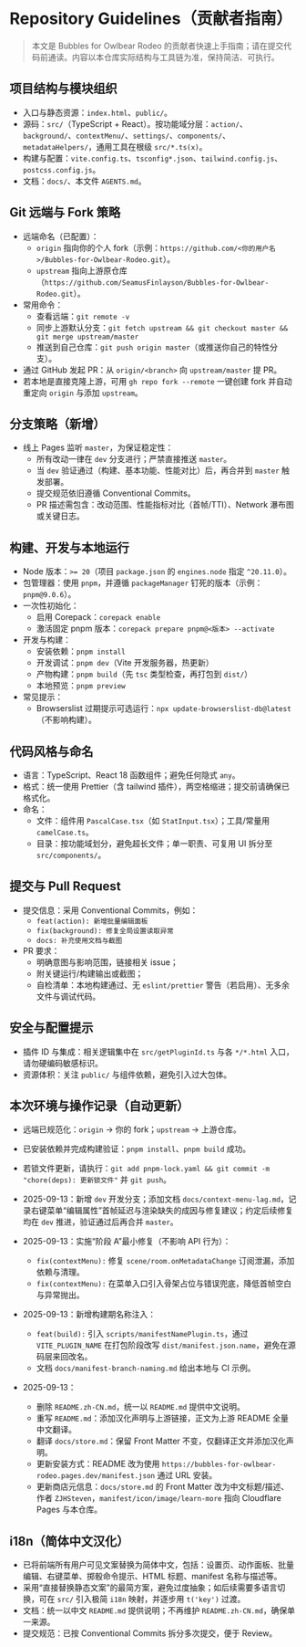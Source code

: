 # Repository Guidelines（贡献者指南）

> 本文是 Bubbles for Owlbear Rodeo 的贡献者快速上手指南；请在提交代码前通读。内容以本仓库实际结构与工具链为准，保持简洁、可执行。

## 项目结构与模块组织
- 入口与静态资源：`index.html`、`public/`。
- 源码：`src/`（TypeScript + React）。按功能域分层：`action/`、`background/`、`contextMenu/`、`settings/`、`components/`、`metadataHelpers/`，通用工具在根级 `src/*.ts(x)`。
- 构建与配置：`vite.config.ts`、`tsconfig*.json`、`tailwind.config.js`、`postcss.config.js`。
- 文档：`docs/`、本文件 `AGENTS.md`。

## Git 远端与 Fork 策略
- 远端命名（已配置）：
  - `origin` 指向你的个人 fork（示例：`https://github.com/<你的用户名>/Bubbles-for-Owlbear-Rodeo.git`）。
  - `upstream` 指向上游原仓库（`https://github.com/SeamusFinlayson/Bubbles-for-Owlbear-Rodeo.git`）。
- 常用命令：
  - 查看远端：`git remote -v`
  - 同步上游默认分支：`git fetch upstream && git checkout master && git merge upstream/master`
  - 推送到自己仓库：`git push origin master`（或推送你自己的特性分支）。
- 通过 GitHub 发起 PR：从 `origin/<branch>` 向 `upstream/master` 提 PR。
- 若本地是直接克隆上游，可用 `gh repo fork --remote` 一键创建 fork 并自动重定向 `origin` 与添加 `upstream`。

## 分支策略（新增）
- 线上 Pages 监听 `master`，为保证稳定性：
  - 所有改动一律在 `dev` 分支进行；严禁直接推送 `master`。
  - 当 `dev` 验证通过（构建、基本功能、性能对比）后，再合并到 `master` 触发部署。
  - 提交规范依旧遵循 Conventional Commits。
  - PR 描述需包含：改动范围、性能指标对比（首帧/TTI）、Network 瀑布图或关键日志。

## 构建、开发与本地运行
- Node 版本：`>= 20`（项目 `package.json` 的 `engines.node` 指定 `^20.11.0`）。
- 包管理器：使用 `pnpm`，并遵循 `packageManager` 钉死的版本（示例：`pnpm@9.0.6`）。
- 一次性初始化：
  - 启用 Corepack：`corepack enable`
  - 激活固定 pnpm 版本：`corepack prepare pnpm@<版本> --activate`
- 开发与构建：
  - 安装依赖：`pnpm install`
  - 开发调试：`pnpm dev`（Vite 开发服务器，热更新）
  - 产物构建：`pnpm build`（先 `tsc` 类型检查，再打包到 `dist/`）
  - 本地预览：`pnpm preview`
- 常见提示：
  - Browserslist 过期提示可选运行：`npx update-browserslist-db@latest`（不影响构建）。

## 代码风格与命名
- 语言：TypeScript、React 18 函数组件；避免任何隐式 `any`。
- 格式：统一使用 Prettier（含 tailwind 插件），两空格缩进；提交前请确保已格式化。
- 命名：
  - 文件：组件用 `PascalCase.tsx`（如 `StatInput.tsx`）；工具/常量用 `camelCase.ts`。
  - 目录：按功能域划分，避免超长文件；单一职责、可复用 UI 拆分至 `src/components/`。

## 提交与 Pull Request
- 提交信息：采用 Conventional Commits，例如：
  - `feat(action): 新增批量编辑面板`
  - `fix(background): 修复全局设置读取异常`
  - `docs: 补充使用文档与截图`
- PR 要求：
  - 明确意图与影响范围，链接相关 issue；
  - 附关键运行/构建输出或截图；
  - 自检清单：本地构建通过、无 `eslint/prettier` 警告（若启用）、无多余文件与调试代码。

## 安全与配置提示
- 插件 ID 与集成：相关逻辑集中在 `src/getPluginId.ts` 与各 `*/*.html` 入口，请勿硬编码敏感标识。
- 资源体积：关注 `public/` 与组件依赖，避免引入过大包体。

## 本次环境与操作记录（自动更新）
- 远端已规范化：`origin` → 你的 fork；`upstream` → 上游仓库。
- 已安装依赖并完成构建验证：`pnpm install`、`pnpm build` 成功。
- 若锁文件更新，请执行：`git add pnpm-lock.yaml && git commit -m "chore(deps): 更新锁文件"` 并 `git push`。

- 2025-09-13：新增 `dev` 开发分支；添加文档 `docs/context-menu-lag.md`，记录右键菜单“编辑属性”首帧延迟与渲染缺失的成因与修复建议；约定后续修复均在 `dev` 推进，验证通过后再合并 `master`。
- 2025-09-13：实施“阶段 A”最小修复（不影响 API 行为）：
  - `fix(contextMenu):` 修复 `scene/room.onMetadataChange` 订阅泄漏，添加依赖与清理。
  - `fix(contextMenu):` 在菜单入口引入骨架占位与错误兜底，降低首帧空白与异常抛出。
- 2025-09-13：新增构建期名称注入：
  - `feat(build):` 引入 `scripts/manifestNamePlugin.ts`，通过 `VITE_PLUGIN_NAME` 在打包阶段改写 `dist/manifest.json.name`，避免在源码层来回改名。
  - 文档 `docs/manifest-branch-naming.md` 给出本地与 CI 示例。
- 2025-09-13：
  - 删除 `README.zh-CN.md`，统一以 `README.md` 提供中文说明。
  - 重写 `README.md`：添加汉化声明与上游链接，正文为上游 README 全量中文翻译。
  - 翻译 `docs/store.md`：保留 Front Matter 不变，仅翻译正文并添加汉化声明。
  - 更新安装方式：README 改为使用 `https://bubbles-for-owlbear-rodeo.pages.dev/manifest.json` 通过 URL 安装。
  - 更新商店元信息：`docs/store.md` 的 Front Matter 改为中文标题/描述、作者 `ZJHSteven`，`manifest/icon/image/learn-more` 指向 Cloudflare Pages 与本仓库。

## i18n（简体中文汉化）
- 已将前端所有用户可见文案替换为简体中文，包括：设置页、动作面板、批量编辑、右键菜单、掷骰命令提示、HTML 标题、manifest 名称与描述等。
- 采用“直接替换静态文案”的最简方案，避免过度抽象；如后续需要多语言切换，可在 `src/` 引入极简 `i18n` 映射，并逐步用 `t('key')` 过渡。
- 文档：统一以中文 `README.md` 提供说明；不再维护 `README.zh-CN.md`，确保单一来源。
- 提交规范：已按 Conventional Commits 拆分多次提交，便于 Review。
